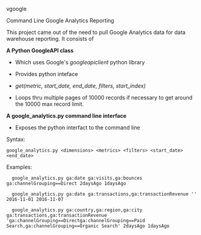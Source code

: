 vgoogle

Command Line Google Analytics Reporting

This project came out of the need to pull Google Analytics data for data warehouse reporting.    It consists of

**A Python GoogleAPI class**

* Which uses Google's *googleapiclient* python library

* Provides python inteface

* *get(metric, start_date, end_date, filters, start_index)*


* Loops thru multiple pages of 10000 records if necessary to get around the 10000 max record limit.

**A google_analytics.py command line interface**

* Exposes the python interfact to the command line

Syntax:

    google_analytics.py <dimensions> <metrics> <filters> <start_date> <end_date>

Examples:

      google_analytics.py ga:date ga:visits,ga:bounces ga:channelGrouping==Direct 2daysAgo 1daysAgo

      google_analytics.py ga:date ga:transactions,ga:transactionRevenue '' 2016-11-01 2016-11-07

      google_analytics.py ga:country,ga:region,ga:city ga:transactions,ga:transactionRevenue 'ga:channelGrouping==Directga:channelGrouping==Paid Search,ga:channelGrouping==Organic Search' 2daysAgo 1daysAgo
